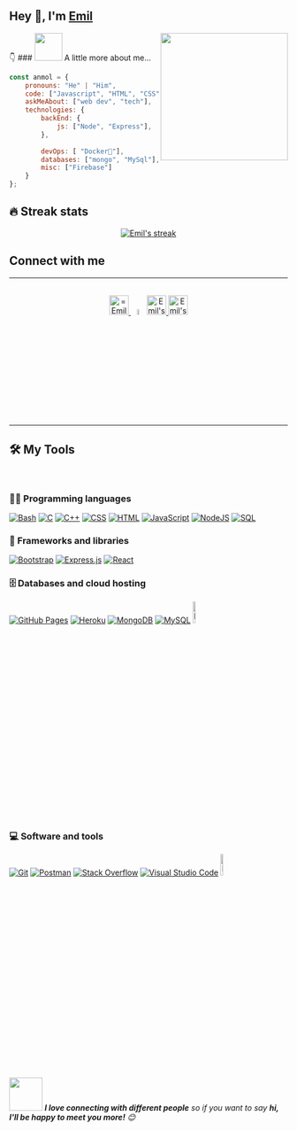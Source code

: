 
<h2>Hey 👋, I'm <a href="https://stanleylim.me/">Emil</a></h2>

<img align='right' src="https://media.giphy.com/media/M9gbBd9nbDrOTu1Mqx/giphy.gif" width="230">
👇 
### <img src="https://media.giphy.com/media/VgCDAzcKvsR6OM0uWg/giphy.gif" width="50"> A little more about me...  

```javascript
const anmol = {
    pronouns: "He" | "Him",
    code: ["Javascript", "HTML", "CSS"],
    askMeAbout: ["web dev", "tech"],
    technologies: {
        backEnd: {
            js: ["Node", "Express"],
        },
      
        devOps: [ "Docker🐳"],
        databases: ["mongo", "MySql"],
        misc: ["Firebase"]
    }
};
```
## 🔥 Streak stats

<p align="center">
  <a href="https://github.com/emil_hajizade">
    <img title="🔥 Get streak stats for your profile at git.io/streak-stats" alt="Emil's streak" src="http://github-readme-streak-stats.herokuapp.com?user=emilhajizade&theme=dark"/>
  </a>
</p>
<h2>Connect with me</h3>

<hr/>

<p align="center">
<br/>
<a href="www.linkedin.com/in/emil-hajizade">
  <img alt="=Emil's LinkdeIN" width="35px" src="https://image.flaticon.com/icons/png/512/174/174857.png" />
</a>
<a href="https://www.hackerrank.com/Emil_Hacizade" target="_blank">
<img src="https://cdn.iconscout.com/icon/free/png-256/hackerrank-3629415-3032408.png"width="5%" ;></img></a>
</a>  
<a href="mailto:emilhacizade44@gmail.com">
  <img alt="Emil's Email" width="35px" src="https://image.flaticon.com/icons/png/512/732/732200.png" />
</a>
<a href="https://github.com/emilhajizade">
  <img alt="Emil's GitHub" width="35px" src="https://image.flaticon.com/icons/png/512/25/25231.png" />
</a>
</p>

<hr/>

## 🛠️ My Tools
<br/>

### 👨‍💻 Programming languages

<p>
    <a href="https://github.com/search?q=user%3ADenverCoder1+language%3Abash"><img alt="Bash" src="https://img.shields.io/badge/Bash-121011.svg?logo=gnu-bash&logoColor=white"></a>
    <a href="https://github.com/search?q=user%3ADenverCoder1+language%3Ac"><img alt="C" src="https://custom-icon-badges.herokuapp.com/badge/C-03599C.svg?logo=c-in-hexagon&logoColor=white"></a>
    <a href="https://github.com/search?q=user%3ADenverCoder1+language%3Acpp"><img alt="C++" src="https://custom-icon-badges.herokuapp.com/badge/C++-9C033A.svg?logo=cpp2&logoColor=white"></a>
    <a href="https://github.com/search?q=user%3ADenverCoder1+language%3Acss"><img alt="CSS" src="https://img.shields.io/badge/CSS-1572B6.svg?logo=css3&logoColor=white"></a>
    <a href="https://github.com/search?q=user%3ADenverCoder1+language%3Ahtml"><img alt="HTML" src="https://img.shields.io/badge/HTML-E34F26.svg?logo=html5&logoColor=white"></a>
    <a href="https://github.com/search?q=user%3ADenverCoder1+language%3Ajavascript"><img alt="JavaScript" src="https://img.shields.io/badge/JavaScript-F7DF1E.svg?logo=javascript&logoColor=black"></a>
    <a href="https://github.com/search?q=user%3ADenverCoder1+language%3Ajavascript"><img alt="NodeJS" src="https://img.shields.io/badge/Node.js-43853D.svg?logo=node.js&logoColor=white"></a>
    <a href="https://github.com/search?q=user%3ADenverCoder1+language%3Asql"><img alt="SQL" src="https://img.shields.io/badge/SQL-025E8C.svg?logo=amazon-dynamodb&logoColor=white"></a>

</p>

### 🧰 Frameworks and libraries

<p>
    <a href="#"><img alt="Bootstrap" src="https://img.shields.io/badge/Bootstrap-7952B3.svg?logo=bootstrap&logoColor=white"></a>
    <a href="#"><img alt="Express.js" src="https://img.shields.io/badge/Express.js-404d59.svg?logo=express&logoColor=white"></a>
    <a href="#"><img alt="React" src="https://img.shields.io/badge/React-20232a.svg?logo=react&logoColor=%2361DAFB"></a>
</p>

### 🗄️ Databases and cloud hosting

<p>
    <a href="#"><img alt="GitHub Pages" src="https://img.shields.io/badge/GitHub%20Pages-327FC7.svg?logo=github&logoColor=white"></a>
    <a href="#"><img alt="Heroku" src="https://img.shields.io/badge/Heroku-430098.svg?logo=heroku&logoColor=white"></a>
    <a href="#"><img alt="MongoDB" src ="https://img.shields.io/badge/MongoDB-4ea94b.svg?logo=mongodb&logoColor=white"></a>
    <a href="#"><img alt="MySQL" src="https://img.shields.io/badge/MySQL-00f.svg?logo=mysql&logoColor=white"></a>
    <a href="#"><img alt="FireBase" width="10%" src="https://www.phpnasp.com/wp-content/uploads/2018/07/logo-standard.png"></a>
</p>

### 💻 Software and tools

<p>
    <a href="#"><img alt="Git" src="https://img.shields.io/badge/Git-F05033.svg?logo=git&logoColor=white"></a>
    <a href="#"><img alt="Postman" src="https://img.shields.io/badge/Postman-FF6C37?logo=postman&logoColor=white"></a>
    <a href="#"><img alt="Stack Overflow" src="https://img.shields.io/badge/-Stack%20Overflow-FE7A16?logo=stack-overflow&logoColor=white"></a>
    <a href="#"><img alt="Visual Studio Code" src="https://img.shields.io/badge/Visual%20Studio%20Code-0078d7.svg?logo=visual-studio-code&logoColor=white"></a>
    <a href="#"><img alt="Docker" width="10%" src="https://www.docker.com/sites/default/files/d8/2019-07/horizontal-logo-monochromatic-white.png"></a>
</p>



<img src="https://media.giphy.com/media/LnQjpWaON8nhr21vNW/giphy.gif" width="60"> <em><b>I love connecting with different people</b> so if you want to say <b>hi, I'll be happy to meet you more!</b> 😊</em>